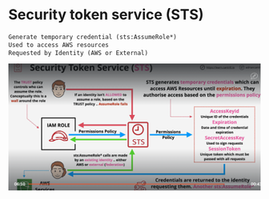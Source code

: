 # Security token service (STS)
    Generate temporary credential (sts:AssumeRole*)
    Used to access AWS resources
    Requested by Identity (AWS or External)
![alt](./asset/sts.png)